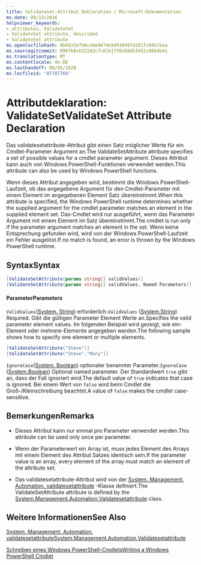 ```yaml
---
title: Validateset-Attribut Deklaration | Microsoft-Dokumentation
ms.date: 09/13/2016
helpviewer_keywords:
- attributes, ValidateSet
- ValidateSet attribute, described
- ValidateSet attribute
ms.openlocfilehash: 0b6833efb0ce8e9474e9d91049fd201fc845cbea
ms.sourcegitcommit: 0907b8c6322d2c7c61b17f8168d53452c8964b41
ms.translationtype: MT
ms.contentlocale: de-DE
ms.lasthandoff: 08/05/2020
ms.locfileid: "87787766"
---
```

# <a name="validateset-attribute-declaration"></a><span data-ttu-id="b62c6-102">Attributdeklaration: ValidateSet</span><span class="sxs-lookup"><span data-stu-id="b62c6-102">ValidateSet Attribute Declaration</span></span>

<span data-ttu-id="b62c6-103">Das validatesetattribute-Attribut gibt einen Satz möglicher Werte für ein Cmdlet-Parameter Argument an.</span><span class="sxs-lookup"><span data-stu-id="b62c6-103">The ValidateSetAttribute attribute specifies a set of possible values for a cmdlet parameter argument.</span></span> <span data-ttu-id="b62c6-104">Dieses Attribut kann auch von Windows PowerShell-Funktionen verwendet werden.</span><span class="sxs-lookup"><span data-stu-id="b62c6-104">This attribute can also be used by Windows PowerShell functions.</span></span>

<span data-ttu-id="b62c6-105">Wenn dieses Attribut angegeben wird, bestimmt die Windows PowerShell-Laufzeit, ob das angegebene Argument für den Cmdlet-Parameter mit einem Element im angegebenen Element Satz übereinstimmt.</span><span class="sxs-lookup"><span data-stu-id="b62c6-105">When this attribute is specified, the Windows PowerShell runtime determines whether the supplied argument for the cmdlet parameter matches an element in the supplied element set.</span></span> <span data-ttu-id="b62c6-106">Das-Cmdlet wird nur ausgeführt, wenn das Parameter Argument mit einem Element im Satz übereinstimmt.</span><span class="sxs-lookup"><span data-stu-id="b62c6-106">The cmdlet is run only if the parameter argument matches an element in the set.</span></span> <span data-ttu-id="b62c6-107">Wenn keine Entsprechung gefunden wird, wird von der Windows PowerShell-Laufzeit ein Fehler ausgelöst.</span><span class="sxs-lookup"><span data-stu-id="b62c6-107">If no match is found, an error is thrown by the Windows PowerShell runtime.</span></span>

## <a name="syntax"></a><span data-ttu-id="b62c6-108">Syntax</span><span class="sxs-lookup"><span data-stu-id="b62c6-108">Syntax</span></span>

```csharp
[ValidateSetAttribute(params string[] validValues)]
[ValidateSetAttribute(params string[] validValues, Named Parameters)]
```

#### <a name="parameters"></a><span data-ttu-id="b62c6-109">Parameter</span><span class="sxs-lookup"><span data-stu-id="b62c6-109">Parameters</span></span>

<span data-ttu-id="b62c6-110">`ValidValues`([System. String](/dotnet/api/System.String)) erforderlich.</span><span class="sxs-lookup"><span data-stu-id="b62c6-110">`ValidValues` ([System.String](/dotnet/api/System.String)) Required.</span></span> <span data-ttu-id="b62c6-111">Gibt die gültigen Parameter Element Werte an.</span><span class="sxs-lookup"><span data-stu-id="b62c6-111">Specifies the valid parameter element values.</span></span> <span data-ttu-id="b62c6-112">Im folgenden Beispiel wird gezeigt, wie ein-Element oder mehrere-Elemente angegeben werden.</span><span class="sxs-lookup"><span data-stu-id="b62c6-112">The following sample shows how to specify one element or multiple elements.</span></span>

```csharp
[ValidateSetAttribute("Steve")]
[ValidateSetAttribute("Steve","Mary")]
```

<span data-ttu-id="b62c6-113">`IgnoreCase`([System. Boolean](/dotnet/api/System.Boolean)) optionaler benannter Parameter.</span><span class="sxs-lookup"><span data-stu-id="b62c6-113">`IgnoreCase` ([System.Boolean](/dotnet/api/System.Boolean)) Optional named parameter.</span></span> <span data-ttu-id="b62c6-114">Der Standardwert `true` gibt an, dass der Fall ignoriert wird.</span><span class="sxs-lookup"><span data-stu-id="b62c6-114">The default value of `true` indicates that case is ignored.</span></span> <span data-ttu-id="b62c6-115">Bei einem Wert von `false` wird beim Cmdlet die Groß-/Kleinschreibung beachtet.</span><span class="sxs-lookup"><span data-stu-id="b62c6-115">A value of `false` makes the cmdlet case-sensitive.</span></span>

## <a name="remarks"></a><span data-ttu-id="b62c6-116">Bemerkungen</span><span class="sxs-lookup"><span data-stu-id="b62c6-116">Remarks</span></span>

- <span data-ttu-id="b62c6-117">Dieses Attribut kann nur einmal pro Parameter verwendet werden.</span><span class="sxs-lookup"><span data-stu-id="b62c6-117">This attribute can be used only once per parameter.</span></span>

- <span data-ttu-id="b62c6-118">Wenn der Parameterwert ein Array ist, muss jedes Element des Arrays mit einem Element des Attribut Satzes identisch sein.</span><span class="sxs-lookup"><span data-stu-id="b62c6-118">If the parameter value is an array, every element of the array must match an element of the attribute set.</span></span>

- <span data-ttu-id="b62c6-119">Das validatesetattribute-Attribut wird von der [System. Management. Automation. validatesetattribute](/dotnet/api/System.Management.Automation.ValidateSetAttribute) -Klasse definiert.</span><span class="sxs-lookup"><span data-stu-id="b62c6-119">The ValidateSetAttribute attribute is defined by the [System.Management.Automation.Validatesetattribute](/dotnet/api/System.Management.Automation.ValidateSetAttribute) class.</span></span>

## <a name="see-also"></a><span data-ttu-id="b62c6-120">Weitere Informationen</span><span class="sxs-lookup"><span data-stu-id="b62c6-120">See Also</span></span>

[<span data-ttu-id="b62c6-121">System. Management. Automation. validatesetattribute</span><span class="sxs-lookup"><span data-stu-id="b62c6-121">System.Management.Automation.Validatesetattribute</span></span>](/dotnet/api/System.Management.Automation.ValidateSetAttribute)

[<span data-ttu-id="b62c6-122">Schreiben eines Windows PowerShell-Cmdlets</span><span class="sxs-lookup"><span data-stu-id="b62c6-122">Writing a Windows PowerShell Cmdlet</span></span>](./writing-a-windows-powershell-cmdlet.md)
